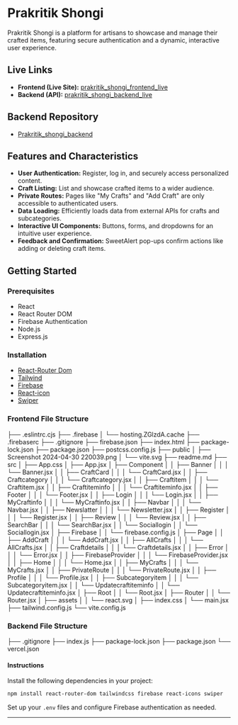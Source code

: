 # Prakritik Shongi

Prakritik Shongi is a platform for artisans to showcase and manage their crafted items, featuring secure authentication and a dynamic, interactive user experience.

## Live Links

- **Frontend (Live Site):** [prakritik_shongi_frontend_live](https://prakritik-shongi-client.web.app)
- **Backend (API):** [prakritik_shongi_backend_live](https://prakritik-shongi-backend.vercel.app)

## Backend Repository

- [Prakritik_shongi_backend](https://github.com/Mehedisohel/Prakritik_shongi_backend)

## Features and Characteristics

- **User Authentication:** Register, log in, and securely access personalized content.
- **Craft Listing:** List and showcase crafted items to a wider audience.
- **Private Routes:** Pages like "My Crafts" and "Add Craft" are only accessible to authenticated users.
- **Data Loading:** Efficiently loads data from external APIs for crafts and subcategories.
- **Interactive UI Components:** Buttons, forms, and dropdowns for an intuitive user experience.
- **Feedback and Confirmation:** SweetAlert pop-ups confirm actions like adding or deleting craft items.

## Getting Started

### Prerequisites

- React
- React Router DOM
- Firebase Authentication
- Node.js
- Express.js

### Installation

- [React-Router Dom](https://reactrouter.com/)
- [Tailwind](https://tailwindcss.com/)
- [Firebase](https://firebase.google.com/)
- [React-icon](https://react-icons.github.io/react-icons/)
- [Swiper](https://swiperjs.com/react)


### Frontend File Structure
├── .eslintrc.cjs
├── .firebase
│   └── hosting.ZGlzdA.cache
├── .firebaserc
├── .gitignore
├── firebase.json
├── index.html
├── package-lock.json
├── package.json
├── postcss.config.js
├── public
│   ├── Screenshot 2024-04-30 220039.png
│   └── vite.svg
├── readme.md
├── src
│   ├── App.css
│   ├── App.jsx
│   ├── Component
│   │   ├── Banner
│   │   │   └── Banner.jsx
│   │   ├── CraftCard
│   │   │   └── CraftCard.jsx
│   │   ├── Craftcategory
│   │   │   └── Craftcategory.jsx
│   │   ├── Craftitem
│   │   │   └── Craftitem.jsx
│   │   ├── Craftiteminfo
│   │   │   └── Craftiteminfo.jsx
│   │   ├── Footer
│   │   │   └── Footer.jsx
│   │   ├── Login
│   │   │   └── Login.jsx
│   │   ├── MyCraftinfo
│   │   │   └── MyCraftinfo.jsx
│   │   ├── Navbar
│   │   │   └── Navbar.jsx
│   │   ├── Newslatter
│   │   │   └── Newsletter.jsx
│   │   ├── Register
│   │   │   └── Register.jsx
│   │   ├── Review
│   │   │   └── Review.jsx
│   │   ├── SearchBar
│   │   │   └── SearchBar.jsx
│   │   └── Sociallogin
│   │       └── Sociallogin.jsx
│   ├── Firebase
│   │   └── firebase.config.js
│   ├── Page
│   │   ├── AddCraft
│   │   │   └── AddCraft.jsx
│   │   ├── AllCrafts
│   │   │   └── AllCrafts.jsx
│   │   ├── Craftdetails
│   │   │   └── Craftdetails.jsx
│   │   ├── Error
│   │   │   └── Error.jsx
│   │   ├── FirebaseProvider
│   │   │   └── FirebaseProvider.jsx
│   │   ├── Home
│   │   │   └── Home.jsx
│   │   ├── MyCrafts
│   │   │   └── MyCrafts.jsx
│   │   ├── PrivateRoute
│   │   │   └── PrivateRoute.jsx
│   │   ├── Profile
│   │   │   └── Profile.jsx
│   │   ├── Subcategoryitem
│   │   │   └── Subcategoryitem.jsx
│   │   └── Updatecraftiteminfo
│   │       └── Updatecraftiteminfo.jsx
│   ├── Root
│   │   └── Root.jsx
│   ├── Router
│   │   └── Router.jsx
│   ├── assets
│   │   └── react.svg
│   ├── index.css
│   └── main.jsx
├── tailwind.config.js
└── vite.config.js

### Backend File Structure
├── .gitignore
├── index.js
├── package-lock.json
├── package.json
└── vercel.json


#### Instructions

Install the following dependencies in your project:

```bash
npm install react-router-dom tailwindcss firebase react-icons swiper
```

Set up your `.env` files and configure Firebase authentication as needed.

---
